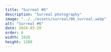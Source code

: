 ```yaml
---
title: "Surreal #6"
description: "Surreal photography"
image: "../../assets/surreal/06_surreal.webp"
alt: "Surreal #6"
date: 2024-03-20
order: 6
width: 1920
height: 1280
---
```

